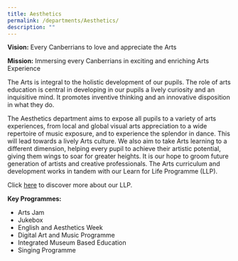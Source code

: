 ```yaml
---
title: Aesthetics
permalink: /departments/Aesthetics/
description: ""
---
```

**Vision:** Every Canberrians to love and appreciate the Arts

**Mission:** Immersing every Canberrians in exciting and enriching Arts Experience

The Arts is integral to the holistic development of our pupils. The role of arts education is central in developing in our pupils a lively curiosity and an inquisitive mind. It promotes inventive thinking and an innovative disposition in what they do. 

The Aesthetics department aims to expose all pupils to a variety of arts experiences, from local and global visual arts appreciation to a wide repertoire of music exposure, and to experience the splendor in dance. This will lead towards a lively Arts culture. We also aim to take Arts learning to a different dimension, helping every pupil to achieve their artistic potential, giving them wings to soar for greater heights. It is our hope to groom future generation of artists and creative professionals. The Arts curriculum and development works in tandem with our Learn for Life Programme (LLP). 

Click [here](/our-programmes/applied-learning-programme/learn-for-life/) to discover more about our LLP.

**Key Programmes:**
* Arts Jam 
* Jukebox
* English and Aesthetics Week
* Digital Art and Music Programme
* Integrated Museum Based Education
* Singing Programme